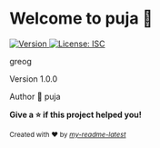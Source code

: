 <h1> Welcome to puja 👋</h1> 
    <p>
    <a href="https://www.npmjs.com/package/my-readme-latest" target="_blank">
    <img alt="Version" src="https://img.shields.io/npm/v/readme-generator.svg">
    </a>
    <a href="#" target="_blank">
    <img alt="License: ISC" src="https://img.shields.io/badge/License-ISC-yellow.svg" />
    </a>
    </p>
    <p> greog </p>
    <p>Version 1.0.0</p>
    <p>Author 👤 puja</p>
    <p><strong>Give a ⭐️ if this project helped you!</strong></p>
    <p><small>Created with ❤️ by <a href="https://www.npmjs.com/package/my-readme-latest" target="_blank"><i>my-readme-latest</i></a></small></p>
    